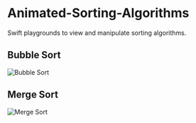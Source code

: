# Animated-Sorting-Algorithms
Swift playgrounds to view and manipulate sorting algorithms.

## Bubble Sort

![Bubble Sort][bubblegif]

## Merge Sort

![Merge Sort][mergegif]

[mergegif]: https://github.com/p-sun/Animated-Sorting-Algorithms/blob/master/GIFs/MergeSort.gif "Merge Sort"
[bubblegif]: https://github.com/p-sun/Animated-Sorting-Algorithms/blob/master/GIFs/BubbleSort.gif "Bubble Sort"
